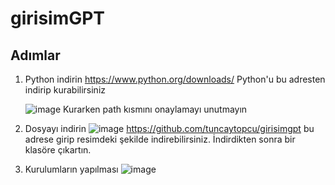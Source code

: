 # girisimGPT


## Adımlar 

1. Python indirin
   https://www.python.org/downloads/
   Python'u bu adresten indirip kurabilirsiniz
   
   ![image](https://github.com/tuncaytopcu/girisimgpt/assets/44064787/b239afd9-0be2-4dbc-b76b-b9e2b54bb8cd)
   Kurarken path kısmını onaylamayı unutmayın

2. Dosyayı indirin
   ![image](https://github.com/tuncaytopcu/girisimgpt/assets/44064787/21177668-5f48-4471-ab3e-ae7123e7ab3a)
   https://github.com/tuncaytopcu/girisimgpt bu adrese girip resimdeki şekilde indirebilirsiniz.
   İndirdikten sonra bir klasöre çıkartın.

3. Kurulumların yapılması
   ![image](https://github.com/tuncaytopcu/girisimgpt/assets/44064787/d90488a8-9ac8-4cac-b4ab-2b4df763463a)


